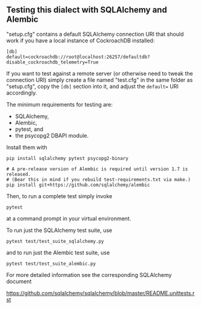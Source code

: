 ## Testing this dialect with SQLAlchemy and Alembic

"setup.cfg" contains a default SQLAlchemy connection URI that should
work if you have a local instance of CockroachDB installed:

    [db]
    default=cockroachdb://root@localhost:26257/defaultdb?disable_cockroachdb_telemetry=True

If you want to test against a remote server (or otherwise need to tweak
the connection URI) simply create a file named "test.cfg" in the same
folder as "setup.cfg", copy the ``[db]`` section into it, and adjust the
``default=`` URI accordingly.

The minimum requirements for testing are:

- SQLAlchemy,
- Alembic,
- pytest, and
- the psycopg2 DBAPI module.

Install them with 

    pip install sqlalchemy pytest psycopg2-binary

    # A pre-release version of Alembic is required until version 1.7 is released.
    # (Bear this in mind if you rebuild test-requirements.txt via make.)
    pip install git+https://github.com/sqlalchemy/alembic

Then, to run a complete test simply invoke

    pytest

at a command prompt in your virtual environment.

To run just the SQLAlchemy test suite, use

    pytest test/test_suite_sqlalchemy.py

and to run just the Alembic test suite, use

    pytest test/test_suite_alembic.py

For more detailed information see the corresponding SQLAlchemy document

https://github.com/sqlalchemy/sqlalchemy/blob/master/README.unittests.rst
